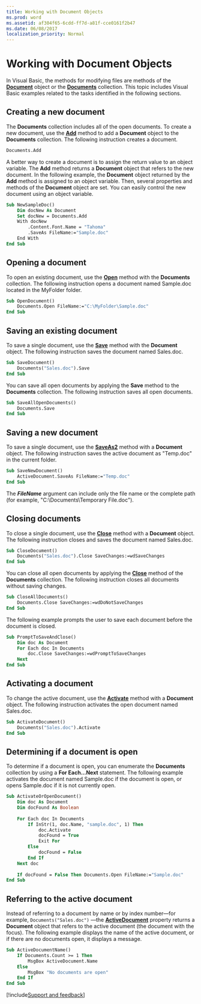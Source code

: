 ```yaml
---
title: Working with Document Objects
ms.prod: word
ms.assetid: af304f65-6cdd-ff7d-a81f-cce0161f2b47
ms.date: 06/08/2017
localization_priority: Normal
---
```


# Working with Document Objects

In Visual Basic, the methods for modifying files are methods of the **[Document](../../../api/Word.Document.md)** object or the **[Documents](../../../api/Word.documents.md)** collection. This topic includes Visual Basic examples related to the tasks identified in the following sections.

## Creating a new document

The **Documents** collection includes all of the open documents. To create a new document, use the **[Add](../../../api/Word.Documents.Add.md)** method to add a **Document** object to the **Documents** collection. The following instruction creates a document.


```vb
Documents.Add
```

A better way to create a document is to assign the return value to an object variable. The **Add** method returns a **Document** object that refers to the new document. In the following example, the **Document** object returned by the **Add** method is assigned to an object variable. Then, several properties and methods of the **Document** object are set. You can easily control the new document using an object variable.




```vb
Sub NewSampleDoc() 
    Dim docNew As Document 
    Set docNew = Documents.Add 
    With docNew 
        .Content.Font.Name = "Tahoma" 
        .SaveAs FileName:="Sample.doc" 
    End With 
End Sub
```


## Opening a document

To open an existing document, use the **[Open](../../../api/Word.Documents.Open.md)** method with the **Documents** collection. The following instruction opens a document named Sample.doc located in the MyFolder folder.


```vb
Sub OpenDocument() 
    Documents.Open FileName:="C:\MyFolder\Sample.doc" 
End Sub
```


## Saving an existing document

To save a single document, use the **[Save](../../../api/Word.Document.Save.md)** method with the **Document** object. The following instruction saves the document named Sales.doc.


```vb
Sub SaveDocument() 
    Documents("Sales.doc").Save 
End Sub
```

You can save all open documents by applying the **Save** method to the **Documents** collection. The following instruction saves all open documents.




```vb
Sub SaveAllOpenDocuments() 
    Documents.Save 
End Sub
```


## Saving a new document

To save a single document, use the **[SaveAs2](../../../api/Word.SaveAs2.md)** method with a **Document** object. The following instruction saves the active document as "Temp.doc" in the current folder.


```vb
Sub SaveNewDocument() 
    ActiveDocument.SaveAs FileName:="Temp.doc"
End Sub
```

The **_FileName_** argument can include only the file name or the complete path (for example, "C:\Documents\Temporary File.doc").


## Closing documents

To close a single document, use the **[Close](../../../api/Word.Document.Close(method).md)** method with a **Document** object. The following instruction closes and saves the document named Sales.doc.

```vb
Sub CloseDocument()
    Documents("Sales.doc").Close SaveChanges:=wdSaveChanges 
End Sub
```

You can close all open documents by applying the **[Close](../../../api/Word.Documents.Close.md)** method of the **Documents** collection. The following instruction closes all documents without saving changes.

```vb
Sub CloseAllDocuments() 
    Documents.Close SaveChanges:=wdDoNotSaveChanges
End Sub
```

The following example prompts the user to save each document before the document is closed.

```vb
Sub PromptToSaveAndClose()
    Dim doc As Document
    For Each doc In Documents 
        doc.Close SaveChanges:=wdPromptToSaveChanges
    Next
End Sub
```


## Activating a document

To change the active document, use the **[Activate](../../../api/Word.Document.Activate.md)** method with a **Document** object. The following instruction activates the open document named Sales.doc.


```vb
Sub ActivateDocument() 
    Documents("Sales.doc").Activate 
End Sub
```


## Determining if a document is open

To determine if a document is open, you can enumerate the **Documents** collection by using a **For Each...Next** statement. The following example activates the document named Sample.doc if the document is open, or opens Sample.doc if it is not currently open.


```vb
Sub ActivateOrOpenDocument() 
    Dim doc As Document 
    Dim docFound As Boolean 
 
    For Each doc In Documents 
        If InStr(1, doc.Name, "sample.doc", 1) Then 
            doc.Activate 
            docFound = True 
            Exit For 
        Else 
            docFound = False 
        End If 
    Next doc 
 
    If docFound = False Then Documents.Open FileName:="Sample.doc" 
End Sub
```


## Referring to the active document

Instead of referring to a document by name or by index number—for example,  `Documents("Sales.doc")` —the **[ActiveDocument](../../../api/Word.Application.ActiveDocument.md)** property returns a **Document** object that refers to the active document (the document with the focus). The following example displays the name of the active document, or if there are no documents open, it displays a message.


```vb
Sub ActiveDocumentName() 
    If Documents.Count >= 1 Then 
        MsgBox ActiveDocument.Name 
    Else 
        MsgBox "No documents are open" 
    End If 
End Sub
```

[!include[Support and feedback](~/includes/feedback-boilerplate.md)]
